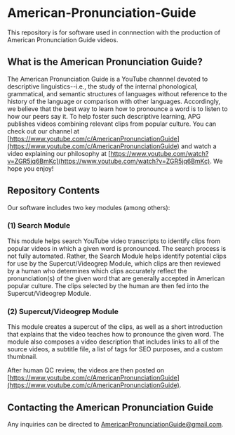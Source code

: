 # American-Pronunciation-Guide
This repository is for software used in connnection with the production of American Pronunciation Guide videos. 

## What is the American Pronunciation Guide?

The American Pronunciation Guide is a YouTube channnel devoted to descriptive linguistics--i.e., the study of the internal phonological, grammatical, and semantic structures of languages without reference to the history of the language or comparison with other languages. Accordingly, we believe that the best way to learn how to pronounce a word is to listen to how our peers say it.  To help foster such descriptive learning, APG publishes videos combining relevant clips from popular culture. You can check out our channel at [https://www.youtube.com/c/AmericanPronunciationGuide](https://www.youtube.com/c/AmericanPronunciationGuide) and watch a video explaining our philosophy at [https://www.youtube.com/watch?v=ZGR5jq6BmKc](https://www.youtube.com/watch?v=ZGR5jq6BmKc). We hope you enjoy!

## Repository Contents

Our software includes two key modules (among others):

### (1) Search Module
This module helps search YouTube video transcripts to identify clips from popular videos in which a given word is pronounced. The search process is not fully automated. Rather, the Search Module helps identify potential clips for use by the Supercut/Videogrep Module, which clips are then reviewed by a human who determines which clips accurately reflect the pronunciation(s) of the given word that are generally accepted in American popular culture. The clips selected by the human are then fed into the Supercut/Videogrep Module.

### (2) Supercut/Videogrep Module

This module creates a supercut of the clips, as well as a short introduction that explains that the video teaches how to pronounce the given word. The module also composes a video description that includes links to all of the source videos, a subtitle file, a list of tags for SEO purposes, and a custom thumbnail.

After human QC review, the videos are then posted on [https://www.youtube.com/c/AmericanPronunciationGuide](https://www.youtube.com/c/AmericanPronunciationGuide).

## Contacting the American Pronunciation Guide

Any inquiries can be directed to AmericanPronunciationGuide@gmail.com.




